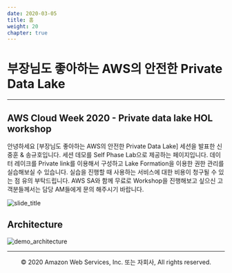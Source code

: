 ```yaml
---
date: 2020-03-05
title: 홈
weight: 20
chapter: true
---
```


# 부장님도 좋아하는 AWS의 안전한 Private Data Lake

---

## AWS Cloud Week 2020 - Private data lake HOL workshop

안녕하세요 [부장님도 좋아하는 AWS의 안전한 Private Data Lake] 세션을 발표한 신중훈 & 송규호입니다.
세션 데모를 Self Phase Lab으로 제공하는 페이지입니다. 데이터 레이크를 Private link를 이용해서 구성하고 Lake Formation을 이용한 권한 관리를 실습해보실 수 있습니다. 실습을 진행할 때 사용하는 서비스에 대한 비용이 청구될 수 있는 점 유의 부탁드립니다.
AWS SA와 함께 무료로 Workshop을 진행해보고 싶으신 고객분들께서는 담당 AM들에게 문의 해주시기 바랍니다.

![slide_title](/prvdlworkshop/images/slide_title.png)

## Architecture

![demo_architecture](/prvdlworkshop/images/demo_archi.png)

---

<p align="center">
© 2020 Amazon Web Services, Inc. 또는 자회사, All rights reserved.
</p>
